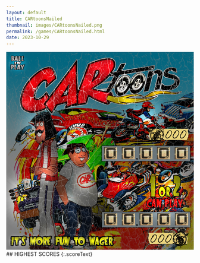 ```yaml
---
layout: default
title: CARtoonsNailed
thumbnail: images/CARtoonsNailed.png
permalink: /games/CARtoonsNailed.html
date: 2023-10-29
---
```


<img src="../images/CARtoonsNailed.png" class="gameThumbnail img-fluid mx-auto align-middle">
## HIGHEST SCORES
{:.scoreText}

